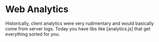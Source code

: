 # Web Analytics

<!-- TODO: what are web analytics -->

Historically, client analytics were very rudimentary and would basically come from server logs. Today you have libs like [analytics.js] that get everything sorted for you.
